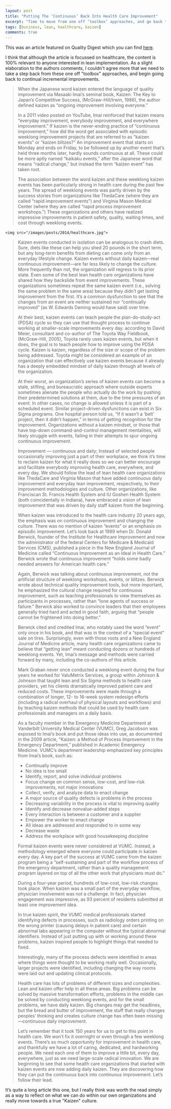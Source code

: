 ```yaml
---
layout: post
title: "Putting The ‘Continuous’ Back Into Health Care Improvement"
excerpt: "Time to move from one off ‘toolbox’ approaches, and go back to continual incremental improvements"
tags: [business, lean, healthcare, kaizen]
comments: true
---
```

This was an article featured on Quality Digest which you can find [here](http://www.qualitydigest.com/inside/health-care-column/putting-continuous-back-health-care-improvement.html). 

I think that although the article is focussed on healthcare, the content is 100% relevant to anyone interested in lean implementation. As a slight elaboration to the authors comments, I couldn't agree more that we need to take a step back from these one off "toolbox" approaches, and begin going back to continual incremental improvements.

> When the Japanese word kaizen entered the language of quality improvement via Masaaki Imai’s seminal book, Kaizen: The Key to Japan’s Competitive Success, (McGraw-Hill/Irwin, 1986), the author defined kaizen as “ongoing improvement involving everyone.” 
>
> In a 2011 video posted on YouTube, Imai reinforced that kaizen means “everyday improvement, everybody improvement, and everywhere improvement.” If kaizen is the never-ending practice of “continuous improvement,” how did the word get associated with episodic weeklong improvement projects that are referred to as “kaizen events” or “kaizen blitzes?” An improvement event that starts on Monday and ends on Friday, to be followed up by another event that’s held three months later, hardly sounds continuous at all. These could be more aptly named “kaikaku events,” after the Japanese word that means “radical change,” but instead the term “kaizen event” has taken root.
>
> The association between the word kaizen and these weeklong kaizen events has been particularly strong in health care during the past few years. The spread of weeklong events was partly driven by the success stories from organizations like ThedaCare (where they are called “rapid improvement events”) and Virginia Mason Medical Center (where they are called “rapid process improvement workshops.”) These organizations and others have realized impressive improvements in patient safety, quality, waiting times, and cost through weeklong events.
>
> <figure>
	<img src="/images/posts/2014/healthcare.jpg">
> </figure>
>
> Kaizen events conducted in isolation can be analogous to crash diets. Sure, diets like these can help you shed 20 pounds in the short term, but any long-term benefits from dieting can come only from an everyday lifestyle change. Kaizen events without daily kaizen—real continuous improvement—are far less likely to change the culture. More frequently than not, the organization will regress to its prior state. Even some of the best lean health care organizations have shared how they backslide from event improvements. These organizations sometimes repeat the same kaizen event (i.e., solving the same problem in the same area) because they didn’t get lasting improvement from the first. It’s a common dysfunction to see that the changes from an event are neither sustained nor “continually improved” (as W. Edwards Deming would have said) over time.
>
> At their best, kaizen events can teach people the plan-do-study-act (PDSA) cycle so they can use that thought process to continue working at smaller-scale improvements every day. according to David Meier, consultant and co-author of The Toyota Way Fieldbook, (McGraw-Hill, 2005), Toyota rarely uses kaizen events, but when it does, the goal is to teach people how to improve using the PDSA cycle. Kaizen is kaizen, regardless of the size or scope of the problem being addressed. Toyota might be considered an example of an organization that can effectively use kaizen events because it already has a deeply embedded mindset of daily kaizen through all levels of the organization.
>
> At their worst, an organization’s series of kaizen events can become a stale, stifling, and bureaucratic approach where outside experts sometimes alienate the people who actually do the work by pushing their predetermined solutions at them, due to the time pressures of an event. In other cases, no change is allowed unless it is part of a scheduled event. Similar project-driven dysfunctions can exist in Six Sigma programs. One hospital person told us, “If it wasn’t a ‘belt’ project, then it didn’t happen,” in terms of getting recognition for the improvement. Organizations without a kaizen mindset, or those that have top-down command-and-control management mentalities, will likely struggle with events, failing in their attempts to spur ongoing continuous improvement.
> 
> Improvement — continuous and daily; Instead of selected people occasionally improving just a part of their workplace, we think it’s time to reclaim kaizen for what it really does so we can better encourage and facilitate everybody improving health care, everywhere, and every day. We should follow the lead of lean health care organizations like ThedaCare and Virginia Mason that have added continuous daily improvement and everyday lean improvement, respectively, to their improvement methodologies and culture. Other organizations, like Franciscan St. Francis Health System and IU Goshen Health System (both coincidentally in Indiana), have embraced a vision of lean improvement that was driven by daily staff kaizen from the beginning.
>
> When kaizen was introduced to the health care industry 20 years ago, the emphasis was on continuous improvement and changing the culture. There was no mention of kaizen “events” or an emphasis on episodic improvement. Let’s look back at 1989 when Dr. Donald Berwick, founder of the Institute for Healthcare Improvement and now the administrator of the federal Centers for Medicare &amp; Medicaid Services (CMS), published a piece in the New England Journal of Medicine called “Continuous Improvement as an Ideal in Health Care.” Berwick wrote that continuous improvement “holds some badly needed answers for American health care.”
>
> Again, Berwick was talking about continuous improvement, not the artificial structure of weeklong workshops, events, or blitzes. Berwick wrote about technical quality improvement tools, but more important, he emphasized the cultural change required for continuous improvement, such as teaching professionals to view themselves as participants in processes, rather than “lone agents of success or failure.” Berwick also worked to convince leaders that their employees generally tried hard and acted in good faith, arguing that “people cannot be frightened into doing better.”
>
> Berwick cited and credited Imai, who notably used the word “event” only once in his book, and that was in the context of a “special event” sale on tires. Surprisingly, even with those roots and a New England Journal of Medicine article, many health care organizations came to believe that “getting lean” meant conducting dozens or hundreds of weeklong events. Yet, Imai’s message and methods were carried forward by many, including the co-authors of this article.
>
> Mark Graban never once conducted a weeklong event during the four years he worked for ValuMetrix Services, a group within Johnson &amp; Johnson that taught lean and Six Sigma methods to health care providers, yet his clients dramatically improved patient care and reduced costs. These improvements were made through a combination of longer, 12- to 16-week system redesign efforts (including a radical overhaul of physical layouts and workflows) and by teaching kaizen methods that could be used by health care professionals and managers on a daily basis.
>
> As a faculty member in the Emergency Medicine Department at Vanderbilt University Medical Center (VUMC), Greg Jacobson was exposed to Imai’s book and put those ideas into use, as documented in the 2009 article, “Kaizen: a Method of Process Improvement in the Emergency Department,” published in Academic Emergency Medicine. VUMC’s department leadership emphasized key principles from Imai’s book, such as:
>
> * Continually improve
> * No idea is too small
> * Identify, report, and solve individual problems
> * Focus change on common sense, low-cost, and low-risk improvements, not major innovations
> * Collect, verify, and analyze data to enact change
> * A major source of quality defects is problems in the process
> * Decreasing variability in the process is vital to improving quality
> * Identify and decrease nonvalue-added steps
> * Every interaction is between a customer and a supplier
> * Empower the worker to enact change
> * All ideas are addressed and responded to in some way
> * Decrease waste
> * Address the workplace with good housekeeping discipline
>
> Formal kaizen events were never considered at VUMC. Instead, a methodology emerged where everyone could participate in kaizen every day. A key part of the success at VUMC came from the kaizen program being a “self-sustaining and part of the workflow process of the emergency department, rather than a quality management program layered on top of all the other work that physicians must do.”
>
> During a four-year period, hundreds of low-cost, low-risk changes took place. When kaizen was a small part of the everyday workflow, physician involvement was not a challenge. In fact, physician engagement was impressive, as 93 percent of residents submitted at least one improvement idea.
>
> In true kaizen spirit, the VUMC medical professionals started identifying defects in processes, such as radiology orders printing on the wrong printer (causing delays in patient care) and certain abnormal labs appearing in the computer without the typical abnormal identifiers. Instead of just putting up with or working around these problems, kaizen inspired people to highlight things that needed to fixed.
>
> Interestingly, many of the process defects were identified in areas where things were thought to be working really well. Occasionally, larger projects were identified, including changing the way rooms were laid out and updating clinical protocols.
>
> Health care has lots of problems of different sizes and complexities. Lean and kaizen offer help in all these areas. Big problems can be solved by massive transformation efforts, problems in the middle can be solved by conducting weeklong events, and for the small problems, we have daily kaizen. Big changes may get the headlines, but the bread and butter of improvement, the stuff that really changes peoples’ thinking and creates culture change has often been missing—continuous daily improvement.
>
> Let’s remember that it took 150 years for us to get to this point in health care. We won’t fix it overnight or even through a few weeklong events. There’s so much opportunity for improvement in health care, and thankfully we have a lot of caring, dedicated, and hardworking people. We need each one of them to improve a little bit, every day, everywhere, just as we need large-scale radical innovation. We are beginning to see that some health care organizations that started with kaizen events are now adding daily kaizen. They are discovering how they can put the continuous back into continuous improvement. Let’s follow their lead.

It’s quite a long article this one, but I really think was worth the read simply as a way to reflect on what we can do within our own organizations and really move towards a true "Kaizen" culture.